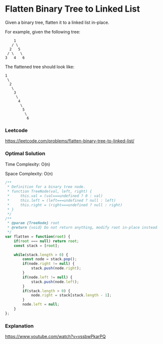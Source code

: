 # Flatten Binary Tree to Linked List

Given a binary tree, flatten it to a linked list in-place.

For example, given the following tree:

```
    1
   / \
  2   5
 / \   \
3   4   6
```

The flattened tree should look like:

```
1
 \
  2
   \
    3
     \
      4
       \
        5
         \
          6
```



### Leetcode

https://leetcode.com/problems/flatten-binary-tree-to-linked-list/



### Optimal Solution

Time Complexity: O(n)

Space Complexity: O(n)

```js
/**
 * Definition for a binary tree node.
 * function TreeNode(val, left, right) {
 *     this.val = (val===undefined ? 0 : val)
 *     this.left = (left===undefined ? null : left)
 *     this.right = (right===undefined ? null : right)
 * }
 */
/**
 * @param {TreeNode} root
 * @return {void} Do not return anything, modify root in-place instead.
 */
var flatten = function(root) {
    if(root === null) return root;
    const stack = [root];
    
    while(stack.length > 0) {
        const node = stack.pop();
        if(node.right != null) {
            stack.push(node.right);
        }
        if(node.left != null) {
            stack.push(node.left);
        }
        if(stack.length > 0) {
            node.right = stack[stack.length - 1];
        }
        node.left = null;
    }
};
```



### Explanation

https://www.youtube.com/watch?v=vssbwPkarPQ